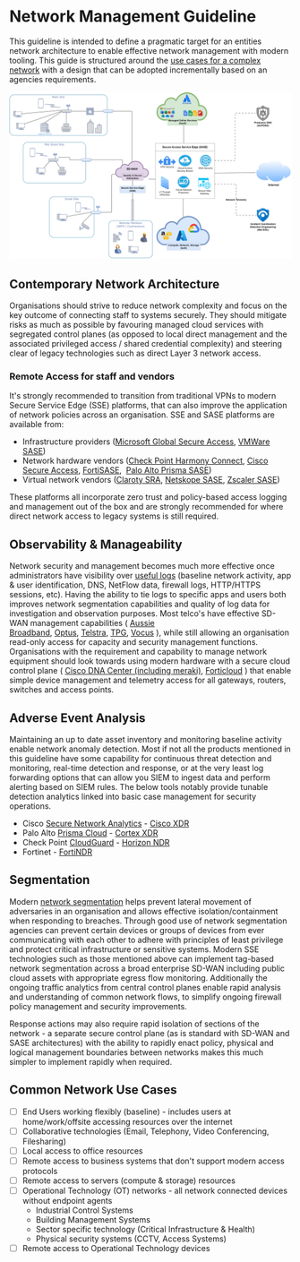 # Network Management Guideline

This guideline is intended to define a pragmatic target for an entities network architecture to enable effective network management with modern tooling. This guide is structured around the [use cases for a complex network](#common-network-use-cases) with a design that can be adopted incrementally based on an agencies requirements.

![Network topology utilising recommended modern SASE solutions.](../images/Network-SASE.png)

## Contemporary Network Architecture

Organisations should strive to reduce network complexity and focus on the key outcome of connecting staff to systems securely. They should mitigate risks as much as possible by favouring managed cloud services with segregated control planes (as opposed to local direct management and the associated privileged access / shared credential complexity) and steering clear of legacy technologies such as direct Layer 3 network access.

### Remote Access for staff and vendors

It's strongly recommended to transition from traditional VPNs to modern Secure Service Edge (SSE) platforms, that can also improve the application of network policies across an organisation. SSE and SASE platforms are available from:

- Infrastructure providers ([Microsoft Global Secure Access](https://learn.microsoft.com/en-us/azure/global-secure-access/overview-what-is-global-secure-access), [VMWare SASE](https://sase.vmware.com/sd-wan/security-services))
- Network hardware vendors ([Check Point Harmony Connect](https://www.checkpoint.com/harmony/connect-sase/), [Cisco Secure Access](https://www.cisco.com/site/us/en/products/security/secure-access/index.html), [FortiSASE](https://www.fortinet.com/products/sase),  [Palo Alto Prisma SASE](https://www.paloaltonetworks.com/sase/access))
- Virtual network vendors ([Claroty SRA](https://claroty.com/industrial-cybersecurity/sra), [Netskope SASE](https://www.netskope.com/solutions/secure-access-service-edge), [Zscaler SASE](https://www.zscaler.com/capabilities/secure-access-service-edge))

These platforms all incorporate zero trust and policy-based access logging and management out of the box and are strongly recommended for where direct network access to legacy systems is still required.

## Observability & Manageability

Network security and management becomes much more effective once administrators have visibility over [useful logs](https://soc.cyber.wa.gov.au/guidelines/further-five/#implementation-guidance-leveraging-network-related-logs) (baseline network activity, app & user identification, DNS, NetFlow data, firewall logs, HTTP/HTTPS sessions, etc). Having the ability to tie logs to specific apps and users both improves network segmentation capabilities and quality of log data for investigation and observation purposes. Most telco's have effective SD-WAN management capabilities ( [Aussie Broadband](https://www.aussiebroadband.com.au/enterprise/network/sd-wan/), [Optus](https://www.optus.com.au/enterprise/networking/network-connectivity/fusion-sd-wan), [Telstra](https://www.telstra.com.au/business-enterprise/products/networks/sdn/sd-wan), [TPG](https://www.tpgtelecom.com.au/business-solutions/sd-wan), [Vocus](https://www.vocus.com.au/enterprise/connectivity/managed-network-services/sd-wan) ), while still allowing an organisation read-only access for capacity and security management functions. Organisations with the requirement and capability to manage network equipment should look towards using modern hardware with a secure cloud control plane ( [Cisco DNA Center (including meraki)](https://www.cisco.com/c/en/us/products/collateral/cloud-systems-management/dna-center/nb-06-dna-center-data-sheet-cte-en.html), [Forticloud](https://www.fortinet.com/content/dam/fortinet/assets/data-sheets/FortiCloud.pdf) ) that enable simple device management and telemetry access for all gateways, routers, switches and access points.

## Adverse Event Analysis

Maintaining an up to date asset inventory and monitoring baseline activity enable network anomaly detection. Most if not all the products mentioned in this guideline have some capability for continuous threat detection and monitoring, real-time detection and response, or at the very least log forwarding options that can allow you SIEM to ingest data and perform alerting based on SIEM rules. The below tools notably provide tunable detection analytics linked into basic case management for security operations.

- Cisco [Secure Network Analytics](https://www.cisco.com/c/en/us/products/collateral/security/stealthwatch/datasheet-c78-739398.html) - [Cisco XDR](https://www.cisco.com/site/au/en/products/security/xdr/index.html)
- Palo Alto [Prisma Cloud](https://www.paloaltonetworks.com/prisma/cloud/cloud-network-security) - [Cortex XDR](https://www.paloaltonetworks.com/engage/cortex-extended-detection-and-response/cortex-xdr-datasheet)
- Check Point [CloudGuard](https://www.checkpoint.com/cloudguard/) - [Horizon NDR](https://www.checkpoint.com/horizon/ndr/)
- Fortinet - [FortiNDR](https://www.fortinet.com/content/dam/fortinet/assets/solution-guides/sb-fortindr.pdf)

## Segmentation

Modern [network segmentation](https://soc.cyber.wa.gov.au/guidelines/further-five/#network-segmentation) helps prevent lateral movement of adversaries in an organisation and allows effective isolation/containment when responding to breaches. Through good use of network segmentation agencies can prevent certain devices or groups of devices from ever communicating with each other to adhere with principles of least privilege and protect critical infrastructure or sensitive systems. Modern SSE technologies such as those mentioned above can implement tag-based network segmentation across a broad enterprise SD-WAN including public cloud assets with appropriate egress flow monitoring. Additionally the ongoing traffic analytics from central control planes enable rapid analysis and understanding of common network flows, to simplify ongoing firewall policy management and security improvements.

Response actions may also require rapid isolation of sections of the network - a separate secure control plane (as is standard with SD-WAN and SASE architectures) with the ability to rapidly enact policy, physical and logical management boundaries between networks makes this much simpler to implement rapidly when required.

## Common Network Use Cases

- [ ] End Users working flexibly (baseline) - includes users at home/work/offsite accessing resources over the internet
- [ ] Collaborative technologies (Email, Telephony, Video Conferencing, Filesharing)
- [ ] Local access to office resources
- [ ] Remote access to business systems that don't support modern access protocols
- [ ] Remote access to servers (compute & storage) resources
- [ ] Operational Technology (OT) networks - all network connected devices without endpoint agents
    - Industrial Control Systems
    - Building Management Systems
    - Sector specific technology (Critical Infrastructure & Health)
    - Physical security systems (CCTV, Access Systems)
- [ ] Remote access to Operational Technology devices
